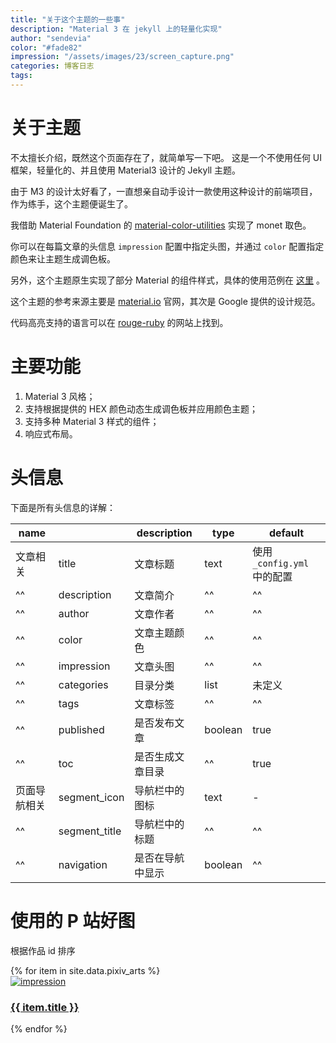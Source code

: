 ```yaml
---
title: "关于这个主题的一些事"
description: "Material 3 在 jekyll 上的轻量化实现"
author: "sendevia"
color: "#fade82"
impression: "/assets/images/23/screen_capture.png"
categories: 博客日志
tags:
---
```


# 关于主题

不太擅长介绍，既然这个页面存在了，就简单写一下吧。 这是一个不使用任何 UI 框架，轻量化的、并且使用 Material3 设计的 Jekyll 主题。

由于 M3 的设计太好看了，一直想亲自动手设计一款使用这种设计的前端项目，作为练手，这个主题便诞生了。

我借助 Material Foundation 的 [material-color-utilities](https://github.com/material-foundation/material-color-utilities) 实现了 monet 取色。

你可以在每篇文章的头信息 `impression` 配置中指定头图，并通过 `color` 配置指定颜色来让主题生成调色板。

另外，这个主题原生实现了部分 Material 的组件样式，具体的使用范例在 [这里](/posts/components.html) 。

这个主题的参考来源主要是 [material.io](https://material.io) 官网，其次是 Google 提供的设计规范。

代码高亮支持的语言可以在 [rouge-ruby](https://rouge-ruby.github.io/docs/file.Languages.html) 的网站上找到。

# 主要功能

1. Material 3 风格；
2. 支持根据提供的 HEX 颜色动态生成调色板并应用颜色主题；
3. 支持多种 Material 3 样式的组件；
4. 响应式布局。

# 头信息

下面是所有头信息的详解：

| name                      || description      | type    | default                     |
| ---------- | ------------- | ---------------- | ------- | --------------------------- |
| 文章相关    | title         | 文章标题          | text    | 使用 `_config.yml` 中的配置  |
| ^^         | description   | 文章简介          | ^^      | ^^                          |
| ^^         | author        | 文章作者          | ^^      | ^^                          |
| ^^         | color         | 文章主题颜色       | ^^      | ^^                          |
| ^^         | impression    | 文章头图          | ^^      | ^^                          |
| ^^         | categories    | 目录分类          | list    | 未定义                       |
| ^^         | tags          | 文章标签          | ^^      | ^^                          |
| ^^         | published     | 是否发布文章       | boolean | true                        |
| ^^         | toc           | 是否生成文章目录   | ^^      | true                        |
| 页面导航相关 | segment_icon  | 导航栏中的图标    | text    | -                           |
| ^^         | segment_title | 导航栏中的标题     | ^^      | ^^                          |
| ^^         | navigation    | 是否在导航中显示   | boolean | ^^                          |

# 使用的 P 站好图

根据作品 id 排序

<div class="p-pixivgallery">
  {% for item in site.data.pixiv_arts %}
  <a href="https://pixiv.net/artworks/{{ item.id }}" style="width: 240px" target="_blank">
    <div class="card" spec="focus">
      <div class="card-impression">
        <img src="/assets/images/{{ item.id }}_p0.webp" alt="impression" />
      </div>
      <div class="card-supporting">
        <h3>{{ item.title }}</h3>
      </div>
    </div>
  </a>
  {% endfor %}
</div>
